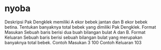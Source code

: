 # nyoba
Deskripsi Pak Dengklek memiliki A ekor bebek jantan dan B ekor bebek betina. Tentukan banyaknya total bebek yang dimiliki Pak Dengklek.  Format Masukan Sebuah baris berisi dua buah bilangan bulat A dan B.  Format Keluaran Sebuah baris berisi sebuah bilangan bulat yang merupakan banyaknya total bebek.  Contoh Masukan 3 100 Contoh Keluaran 103
